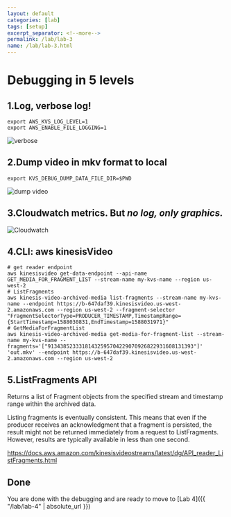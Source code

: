 ```yaml
---
layout: default
categories: [lab]
tags: [setup]
excerpt_separator: <!--more-->
permalink: /lab/lab-3
name: /lab/lab-3.html
---
```


# Debugging in 5 levels

## 1.Log, verbose log!

```
export AWS_KVS_LOG_LEVEL=1
export AWS_ENABLE_FILE_LOGGING=1
```

![verbose](images/lab3/kvs-debug-verbose.png)



## 2.Dump video in mkv format to local

```
export KVS_DEBUG_DUMP_DATA_FILE_DIR=$PWD
```
![dump video](images/lab3/kvs-debug-mkv.png)



## 3.Cloudwatch metrics. But *no log, only graphics.*

![Cloudwatch](images/lab3/kvs-debug-cloudwatch.png)



## 4.CLI: aws kinesisVideo

```
# get reader endpoint
aws kinesisvideo get-data-endpoint --api-name GET_MEDIA_FOR_FRAGMENT_LIST --stream-name my-kvs-name --region us-west-2
# ListFragments
aws kinesis-video-archived-media list-fragments --stream-name my-kvs-name --endpoint https://b-647daf39.kinesisvideo.us-west-2.amazonaws.com --region us-west-2 --fragment-selector "FragmentSelectorType=PRODUCER_TIMESTAMP,TimestampRange={StartTimestamp=1588030831,EndTimestamp=1588031971}"
# GetMediaForFragmentList
aws kinesis-video-archived-media get-media-for-fragment-list --stream-name my-kvs-name --fragments='["91343852333181432595704229070926822931608131393"]' 'out.mkv' --endpoint https://b-647daf39.kinesisvideo.us-west-2.amazonaws.com --region us-west-2
```



## 5.ListFragments API

Returns a list of Fragment objects from the specified stream and timestamp range within the archived data.

Listing fragments is eventually consistent. This means that even if the producer receives an acknowledgment that a fragment is persisted, the result might not be returned immediately from a request to ListFragments. However, results are typically available in less than one second. 

https://docs.aws.amazon.com/kinesisvideostreams/latest/dg/API_reader_ListFragments.html

## Done


You are done with the debugging and are ready to move to [Lab 4]({{ "/lab/lab-4" | absolute_url }})